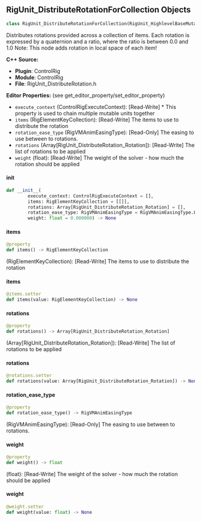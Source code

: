 ## RigUnit_DistributeRotationForCollection Objects

```python
class RigUnit_DistributeRotationForCollection(RigUnit_HighlevelBaseMutable)
```

Distributes rotations provided across a collection of items.
Each rotation is expressed by a quaternion and a ratio, where the ratio is between 0.0 and 1.0
Note: This node adds rotation in local space of each item!

**C++ Source:**

- **Plugin**: ControlRig
- **Module**: ControlRig
- **File**: RigUnit_DistributeRotation.h

**Editor Properties:** (see get_editor_property/set_editor_property)

- ``execute_context`` (ControlRigExecuteContext):  [Read-Write] * This property is used to chain multiple mutable units together
- ``items`` (RigElementKeyCollection):  [Read-Write] The items to use to distribute the rotation
- ``rotation_ease_type`` (RigVMAnimEasingType):  [Read-Only] The easing to use between to rotations.
- ``rotations`` (Array[RigUnit_DistributeRotation_Rotation]):  [Read-Write] The list of rotations to be applied
- ``weight`` (float):  [Read-Write] The weight of the solver - how much the rotation should be applied

<a id="unreal.RigUnit_DistributeRotationForCollection.__init__"></a>

#### __init__

```python
def __init__(
        execute_context: ControlRigExecuteContext = [],
        items: RigElementKeyCollection = [[]],
        rotations: Array[RigUnit_DistributeRotation_Rotation] = [],
        rotation_ease_type: RigVMAnimEasingType = RigVMAnimEasingType.LINEAR,
        weight: float = 0.000000) -> None
```

<a id="unreal.RigUnit_DistributeRotationForCollection.items"></a>

#### items

```python
@property
def items() -> RigElementKeyCollection
```

(RigElementKeyCollection):  [Read-Write] The items to use to distribute the rotation

<a id="unreal.RigUnit_DistributeRotationForCollection.items"></a>

#### items

```python
@items.setter
def items(value: RigElementKeyCollection) -> None
```

<a id="unreal.RigUnit_DistributeRotationForCollection.rotations"></a>

#### rotations

```python
@property
def rotations() -> Array[RigUnit_DistributeRotation_Rotation]
```

(Array[RigUnit_DistributeRotation_Rotation]):  [Read-Write] The list of rotations to be applied

<a id="unreal.RigUnit_DistributeRotationForCollection.rotations"></a>

#### rotations

```python
@rotations.setter
def rotations(value: Array[RigUnit_DistributeRotation_Rotation]) -> None
```

<a id="unreal.RigUnit_DistributeRotationForCollection.rotation_ease_type"></a>

#### rotation_ease_type

```python
@property
def rotation_ease_type() -> RigVMAnimEasingType
```

(RigVMAnimEasingType):  [Read-Only] The easing to use between to rotations.

<a id="unreal.RigUnit_DistributeRotationForCollection.weight"></a>

#### weight

```python
@property
def weight() -> float
```

(float):  [Read-Write] The weight of the solver - how much the rotation should be applied

<a id="unreal.RigUnit_DistributeRotationForCollection.weight"></a>

#### weight

```python
@weight.setter
def weight(value: float) -> None
```

<a id="unreal.RigUnit_DistributeRotationForItemArray"></a>